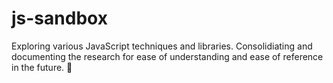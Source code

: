 # js-sandbox

Exploring various JavaScript techniques and libraries. Consolidiating and documenting the research for ease of understanding and ease of reference in the future. 🚀


